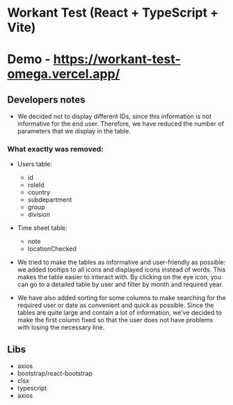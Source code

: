 # Workant Test (React + TypeScript + Vite)

# Demo - https://workant-test-omega.vercel.app/

## Developers notes

- We decided not to display different IDs, since this information is not informative for the end user. Therefore, we have reduced the number of parameters that we display in the table.

### What exactly was removed:

- Users table:

  - id
  - roleId
  - country
  - subdepartment
  - group
  - division

- Time sheet table:

  - note
  - locationChecked

- We tried to make the tables as informative and user-friendly as possible: we added tooltips to all icons and displayed icons instead of words. This makes the table easier to interact with. By clicking on the eye icon, you can go to a detailed table by user and filter by month and required year.
- We have also added sorting for some columns to make searching for the required user or date as convenient and quick as possible. Since the tables are quite large and contain a lot of information, we’ve decided to make the first column fixed so that the user does not have problems with losing the necessary line.

## Libs

- axios
- bootstrap/react-bootstrap
- clsx
- typescript
- axios
